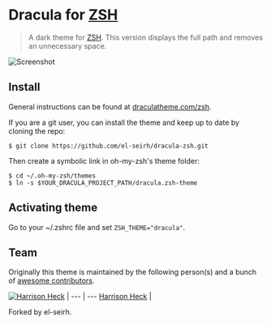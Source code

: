 # Dracula for [ZSH](http://zsh.org)

> A dark theme for [ZSH](http://zsh.org). This version displays the full path and removes an unnecessary space.

![Screenshot](https://draculatheme.com/assets/img/screenshots/zsh.png)

## Install

General instructions can be found at [draculatheme.com/zsh](https://draculatheme.com/zsh).

If you are a git user, you can install the theme and keep up to date by cloning the repo:
```
$ git clone https://github.com/el-seirh/dracula-zsh.git
```
Then create a symbolic link in oh-my-zsh's theme folder:
```
$ cd ~/.oh-my-zsh/themes
$ ln -s $YOUR_DRACULA_PROJECT_PATH/dracula.zsh-theme
```
## Activating theme
Go to your ~/.zshrc file and set `ZSH_THEME="dracula"`.

## Team

Originally this theme is maintained by the following person(s) and a bunch of [awesome contributors](https://github.com/dracula/zsh/graphs/contributors).

[![Harrison Heck](https://avatars0.githubusercontent.com/u/1037526?v=3&s=70)](https://github.com/nesl247) |
--- | ---
[Harrison Heck](https://github.com/nesl247) |

Forked by el-seirh.
